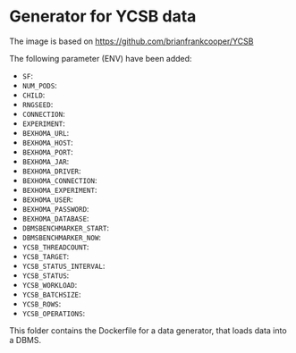 # Generator for YCSB data

The image is based on https://github.com/brianfrankcooper/YCSB

The following parameter (ENV) have been added:

* `SF`: 
* `NUM_PODS`: 
* `CHILD`: 
* `RNGSEED`: 
* `CONNECTION`: 
* `EXPERIMENT`: 
* `BEXHOMA_URL`: 
* `BEXHOMA_HOST`: 
* `BEXHOMA_PORT`: 
* `BEXHOMA_JAR`: 
* `BEXHOMA_DRIVER`: 
* `BEXHOMA_CONNECTION`: 
* `BEXHOMA_EXPERIMENT`: 
* `BEXHOMA_USER`: 
* `BEXHOMA_PASSWORD`: 
* `BEXHOMA_DATABASE`: 
* `DBMSBENCHMARKER_START`: 
* `DBMSBENCHMARKER_NOW`: 
* `YCSB_THREADCOUNT`: 
* `YCSB_TARGET`: 
* `YCSB_STATUS_INTERVAL`: 
* `YCSB_STATUS`: 
* `YCSB_WORKLOAD`: 
* `YCSB_BATCHSIZE`: 
* `YCSB_ROWS`: 
* `YCSB_OPERATIONS`:

This folder contains the Dockerfile for a data generator, that loads data into a DBMS.
